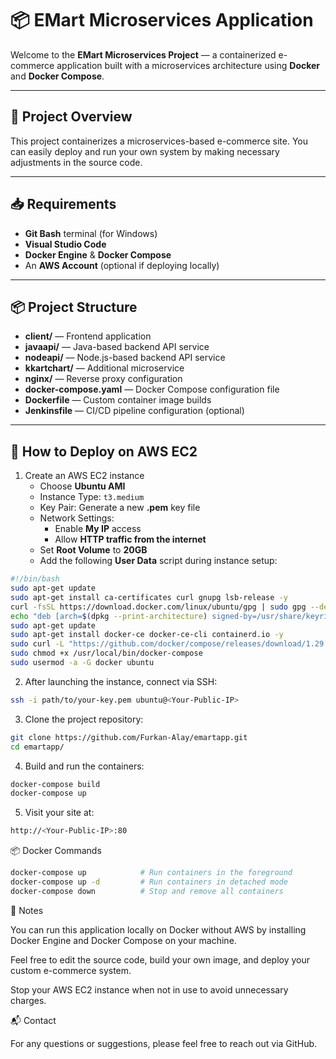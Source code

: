 # 📦 EMart Microservices Application

Welcome to the **EMart Microservices Project** — a containerized e-commerce application built with a microservices architecture using **Docker** and **Docker Compose**.

---

## 📌 Project Overview

This project containerizes a microservices-based e-commerce site. You can easily deploy and run your own system by making necessary adjustments in the source code.

---

## 📥 Requirements

- **Git Bash** terminal (for Windows)
- **Visual Studio Code**
- **Docker Engine** & **Docker Compose**
- An **AWS Account** (optional if deploying locally)

---

## 📦 Project Structure

- **client/** — Frontend application
- **javaapi/** — Java-based backend API service
- **nodeapi/** — Node.js-based backend API service
- **kkartchart/** — Additional microservice
- **nginx/** — Reverse proxy configuration
- **docker-compose.yaml** — Docker Compose configuration file
- **Dockerfile** — Custom container image builds
- **Jenkinsfile** — CI/CD pipeline configuration (optional)

---

## 🚀 How to Deploy on AWS EC2

1. Create an AWS EC2 instance  
   - Choose **Ubuntu AMI**
   - Instance Type: `t3.medium`
   - Key Pair: Generate a new **.pem** key file
   - Network Settings:  
     - Enable **My IP** access  
     - Allow **HTTP traffic from the internet**
   - Set **Root Volume** to **20GB**
   - Add the following **User Data** script during instance setup:

```bash
#!/bin/bash
sudo apt-get update
sudo apt-get install ca-certificates curl gnupg lsb-release -y
curl -fsSL https://download.docker.com/linux/ubuntu/gpg | sudo gpg --dearmor -o /usr/share/keyrings/docker-archive-keyring.gpg
echo "deb [arch=$(dpkg --print-architecture) signed-by=/usr/share/keyrings/docker-archive-keyring.gpg] https://download.docker.com/linux/ubuntu $(lsb_release -cs) stable" | sudo tee /etc/apt/sources.list.d/docker.list > /dev/null
sudo apt-get update
sudo apt-get install docker-ce docker-ce-cli containerd.io -y
sudo curl -L "https://github.com/docker/compose/releases/download/1.29.2/docker-compose-$(uname -s)-$(uname -m)" -o /usr/local/bin/docker-compose
sudo chmod +x /usr/local/bin/docker-compose
sudo usermod -a -G docker ubuntu
```

2. After launching the instance, connect via SSH:
```bash
ssh -i path/to/your-key.pem ubuntu@<Your-Public-IP>
```

3. Clone the project repository:
```bash
git clone https://github.com/Furkan-Alay/emartapp.git
cd emartapp/
```

4. Build and run the containers:
```bash
docker-compose build
docker-compose up
```

5. Visit your site at:
```bash
http://<Your-Public-IP>:80
```

📦 Docker Commands
```bash
docker-compose up            # Run containers in the foreground  
docker-compose up -d         # Run containers in detached mode  
docker-compose down          # Stop and remove all containers  
```

📍 Notes

You can run this application locally on Docker without AWS by installing Docker Engine and Docker Compose on your machine.

Feel free to edit the source code, build your own image, and deploy your custom e-commerce system.

Stop your AWS EC2 instance when not in use to avoid unnecessary charges.

📬 Contact

For any questions or suggestions, please feel free to reach out via GitHub.
